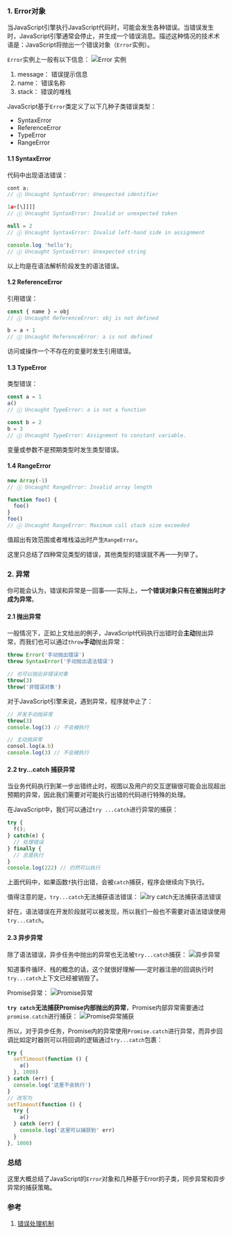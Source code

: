 ### 1. Error对象
当JavaScript引擎执行JavaScript代码时，可能会发生各种错误。当错误发生时，JavaScript引擎通常会停止，并生成一个错误消息。描述这种情况的技术术语是：JavaScript将抛出一个错误对象（`Error`实例）。

`Error`实例上一般有以下信息：
![Error 实例](https://img.imgdb.cn/item/5ff84a713ffa7d37b33bacb3.jpg)

1. message： 错误提示信息
2. name： 错误名称
3. stack： 错误的堆栈

JavaScript基于`Error`类定义了以下几种子类错误类型：
- SyntaxError
- ReferenceError
- TypeError
- RangeError

#### 1.1 SyntaxError
代码中出现语法错误：
```js
cont a;
// ⓧ Uncaught SyntaxError: Unexpected identifier

1a+[\]]]]
// ⓧ Uncaught SyntaxError: Invalid or unexpected token

null = 2
// ⓧ Uncaught SyntaxError: Invalid left-hand side in assignment

console.log 'hello');
// ⓧ Uncaught SyntaxError: Unexpected string
```

以上均是在语法解析阶段发生的语法错误。

#### 1.2 ReferenceError
引用错误：
```js
const { name } = obj
// ⓧ Uncaught ReferenceError: obj is not defined

b = a + 1
// ⓧ Uncaught ReferenceError: a is not defined
```

访问或操作一个不存在的变量时发生引用错误。

#### 1.3 TypeError
类型错误：
```js
const a = 1
a()
// ⓧ Uncaught TypeError: a is not a function

const b = 2
b = 3
// ⓧ Uncaught TypeError: Assignment to constant variable.
```

变量或参数不是预期类型时发生类型错误。

#### 1.4 RangeError
```js
new Array(-1)
// ⓧ Uncaught RangeError: Invalid array length

function foo() {
  foo()
}
foo()
// ⓧ Uncaught RangeError: Maximum call stack size exceeded
```

值超出有效范围或者堆栈溢出时产生`RangeError`。

这里只总结了四种常见类型的错误，其他类型的错误就不再一一列举了。

### 2. 异常
你可能会认为，错误和异常是一回事——实际上，**一个错误对象只有在被抛出时才成为异常**。

#### 2.1 抛出异常
一般情况下，正如上文给出的例子，JavaScript代码执行出错时会**主动**抛出异常，而我们也可以通过`throw`**手动**抛出异常：
```js
throw Error('手动抛出错误')
throw SyntaxError('手动抛出语法错误')

// 也可以抛出非错误对象
throw(3)
throw('非错误对象')
```

对于JavaScript引擎来说，遇到异常，程序就中止了：
```js
// 开发手动抛异常
throw(3)
console.log(3) // 不会被执行

// 主动抛异常
consol.log(a.b)
console.log(3) // 不会被执行
```

#### 2.2 try...catch 捕获异常
当业务代码执行到某一步出错终止时，视图以及用户的交互逻辑很可能会出现超出预期的异常，因此我们需要对可能执行出错的代码进行特殊的处理。

在JavaScript中，我们可以通过`try ...catch`进行异常的捕获：
```js
try {
  f();
} catch(e) {
  // 处理错误
} finally {
  // 总是执行
}
console.log(222) // 仍然可以执行
```

上面代码中，如果函数`f`执行出错，会被`catch`捕获，程序会继续向下执行。

值得注意的是，`try...catch`无法捕获语法错误：
![try catch无法捕获语法错误](https://img.imgdb.cn/item/600bb54c3ffa7d37b397d55b.jpg)

好在，语法错误在开发阶段就可以被发现，所以我们一般也不需要对语法错误使用`try...catch`。

#### 2.3 异步异常
除了语法错误，异步任务中抛出的异常也无法被`try...catch`捕获：
![异步异常](https://img.imgdb.cn/item/600bb4ee3ffa7d37b397ae3a.jpg)

知道事件循环、栈的概念的话，这个就很好理解——定时器注册的回调执行时`try...catch`上下文已经被销毁了。

Promise异常：
![Promise异常](https://img.imgdb.cn/item/600d1c103ffa7d37b33cf99e.jpg)

**`try catch`无法捕获Promise内部抛出的异常**，Promise内部异常需要通过`promise.catch`进行捕获：
![Promise异常捕获](https://img.imgdb.cn/item/600d20fb3ffa7d37b33ef095.jpg)

所以，对于异步任务，Promise内的异常使用`Promise.catch`进行异常，而异步回调比如定时器则可以将回调的逻辑通过`try...catch`包裹：
```js
try {
  setTimeout(function () {
    a()
  }, 1000)
} catch (err) {
  console.log('这里不会执行')
}
// 改写为
setTimeout(function () {
  try {
    a()
  } catch (err) {
    console.log('这里可以捕获到' err)
  }
}, 1000)
```

### 总结
这里大概总结了JavaScript的`Error`对象和几种基于Error的子类，同步异常和异步异常的捕获策略。

### 参考
1. [错误处理机制](https://javascript.ruanyifeng.com/grammar/error.html)
